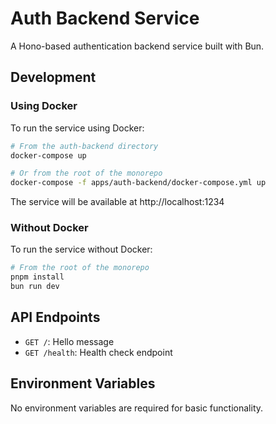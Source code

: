 # Auth Backend Service

A Hono-based authentication backend service built with Bun.

## Development

### Using Docker

To run the service using Docker:

```bash
# From the auth-backend directory
docker-compose up

# Or from the root of the monorepo
docker-compose -f apps/auth-backend/docker-compose.yml up
```

The service will be available at http://localhost:1234

### Without Docker

To run the service without Docker:

```bash
# From the root of the monorepo
pnpm install
bun run dev
```

## API Endpoints

- `GET /`: Hello message
- `GET /health`: Health check endpoint

## Environment Variables

No environment variables are required for basic functionality.
